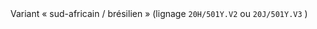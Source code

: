 <!---->Variant « sud-africain / brésilien » (lignage <code>20H/501Y.V2</code> ou <code>20J/501Y.V3</code> )